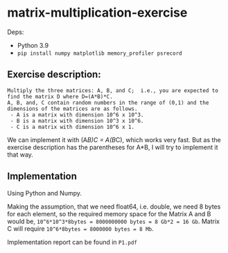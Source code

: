 # matrix-multiplication-exercise

Deps:

- Python 3.9
- `pip install numpy matplotlib memory_profiler psrecord`

## Exercise description:

```
Multiply the three matrices: A, B, and C;  i.e., you are expected to find the matrix D where D=(A*B)*C.
A, B, and, C contain random numbers in the range of (0,1) and the dimensions of the matrices are as follows.
 - A is a matrix with dimension 10^6 x 10^3.
 - B is a matrix with dimension 10^3 x 10^6.
 - C is a matrix with dimension 10^6 x 1.
```

We can implement it with (A*B)*C = A*(B*C), which works very fast. But as the exercise description has the parentheses for A\*B, I will try to implement it that way.

## Implementation

Using Python and Numpy.

Making the assumption, that we need float64, i.e. double, we need 8 bytes for each element, so the required memory space for the Matrix A and B would be, `10^6*10^3*8bytes = 8000000000 bytes = 8 Gb*2 = 16 Gb`.
Matrix C will require `10^6*8bytes = 8000000 bytes = 8 Mb`.

Implementation report can be found in `P1.pdf`

